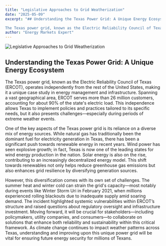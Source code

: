 ```yaml
---
title: "Legislative Approaches to Grid Weatherization"
date: "2025-05-09"
excerpt: "## Understanding the Texas Power Grid: A Unique Energy Ecosystem

The Texas power grid, known as the Electric Reliability Council of Texas (ERCOT),..."
author: "Energy Markets Expert"
---
```



![Legislative Approaches to Grid Weatherization](https://blog-images-folder.s3.eu-west-1.amazonaws.com/Legislative-Approaches-to-Grid-Weatherization.jpg)

## Understanding the Texas Power Grid: A Unique Energy Ecosystem

The Texas power grid, known as the Electric Reliability Council of Texas (ERCOT), operates independently from the rest of the United States, making it a unique case study in energy management and infrastructure. Spanning a vast geographical area, ERCOT serves more than 26 million customers, accounting for about 90% of the state's electric load. This independence allows Texas to implement policies and practices tailored to its specific needs, but it also presents challenges—especially during periods of extreme weather events.

One of the key aspects of the Texas power grid is its reliance on a diverse mix of energy sources. While natural gas has traditionally been the dominant fuel for electricity generation in Texas, there has been a significant push towards renewable energy in recent years. Wind power has seen explosive growth; in fact, Texas is now one of the leading states for wind energy production in the nation. Solar energy is also on the rise, contributing to an increasingly decentralized energy model. This shift towards renewables not only helps reduce greenhouse gas emissions but also enhances grid resilience by diversifying generation sources.

However, this diversification comes with its own set of challenges. The summer heat and winter cold can strain the grid's capacity—most notably during events like Winter Storm Uri in February 2021, when millions experienced rolling blackouts due to inadequate supply amid soaring demand. The incident highlighted systemic vulnerabilities within ERCOT’s structure and raised questions about regulatory oversight and infrastructure investment. Moving forward, it will be crucial for stakeholders—including policymakers, utility companies, and consumers—to collaborate on solutions that enhance both reliability and sustainability within this critical framework. As climate change continues to impact weather patterns across Texas, understanding and improving upon this unique power grid will be vital for ensuring future energy security for millions of Texans.
